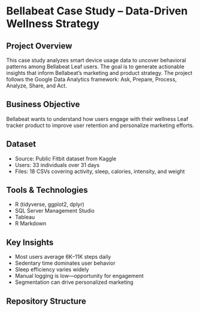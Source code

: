 # Bellabeat Case Study – Data-Driven Wellness Strategy

## Project Overview
This case study analyzes smart device usage data to uncover behavioral patterns among Bellabeat Leaf users. The goal is to generate actionable insights that inform Bellabeat’s marketing and product strategy. The project follows the Google Data Analytics framework: Ask, Prepare, Process, Analyze, Share, and Act.

## Business Objective
Bellabeat wants to understand how users engage with their wellness Leaf tracker product to improve user retention and personalize marketing efforts.

## Dataset
- Source: Public Fitbit dataset from Kaggle
- Users: 33 individuals over 31 days
- Files: 18 CSVs covering activity, sleep, calories, intensity, and weight

## Tools & Technologies
- R (tidyverse, ggplot2, dplyr)
- SQL Server Management Studio
- Tableau
- R Markdown

## Key Insights
- Most users average 6K–11K steps daily
- Sedentary time dominates user behavior
- Sleep efficiency varies widely
- Manual logging is low—opportunity for engagement
- Segmentation can drive personalized marketing

## Repository Structure

